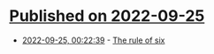 # [Published on 2022-09-25](index.md)

* [2022-09-25, 00:22:39](https://lobste.rs/s/1v12kj/rule_six) - [The rule of six](https://davidamos.dev/the-rule-of-six/)
